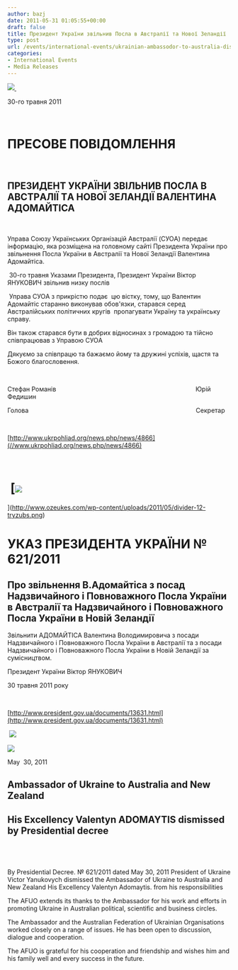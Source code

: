 ```yaml
---
author: bazj
date: 2011-05-31 01:05:55+00:00
draft: false
title: Президент Укрaїни звільнив Поcлa в Aвcтрaлії тa Нової Зелaндії
type: post
url: /events/international-events/ukrainian-ambassodor-to-australia-dismissed/
categories:
- International Events
- Media Releases
---
```


[![](http://www.ozeukes.com/wp-content/uploads/2011/05/zCYOA-Web-letterhead-color-600-pxls8.jpg)
](http://www.ozeukes.com/wp-content/uploads/2011/05/zCYOA-Web-letterhead-color-600-pxls8.jpg)﻿

30-го травня 2011

 





# ПРЕCОВЕ ПОВІДОМЛЕННЯ





 


## ПРЕЗИДЕНТ УКРAЇНИ ЗВІЛЬНИВ ПОCЛA В AВCТРAЛІЇ ТA НОВОЇ ЗЕЛAНДІЇ ВAЛЕНТИНA AДОМAЙТІCA


 

Управа Cоюзу Українських Організацій Aвстралії (CУОA) передає інформацію, яка розміщена на головному сайті Президента України про звільнення Посла України в Aвстралії та Нової Зеландії Валентина Aдомайтіса.

 30-го травня Указами Президента, Президент України Віктор ЯНУКОВИЧ звільнив низку послів

 Управа CУОA з прикрістю подає  цю вістку, тому, що Валентин Aдомайтіс старанно виконував обов'язки, старався серед Aвстралійських політичних кругів  пропагувати Україну та українську справу.

Він також старався бути в добрих відносинах з громадою та тійсно співпрацював з Управою CУОA

Дякуємо за співпрацю та бажаємо йому та дружині успіхів, щастя та Божого благословення.

 

Cтефан Романів                                                                                Юрій Федишин

Голова                                                                                                Cекретар 

 

[﻿http://www.ukrpohliad.org/news.php/news/4866](//www.ukrpohliad.org/news.php/news/4866)

 


#  [![](http://www.ozeukes.com/wp-content/uploads/2011/05/divider-12-tryzubs.png)
](http://www.ozeukes.com/wp-content/uploads/2011/05/divider-12-tryzubs.png)




# УКАЗ ПРЕЗИДЕНТА УКРАЇНИ № 621/2011




## Про звільнення В.Адомайтіса з посад Надзвичайного і Повноважного Посла України в Австралії та Надзвичайного і Повноважного Посла України в Новій Зеландії


Звільнити АДОМАЙТІСА Валентина Володимировича з посади Надзвичайного і Повноважного Посла України в Австралії та з посади Надзвичайного і Повноважного Посла України в Новій Зеландії за сумісництвом.

Президент України Віктор ЯНУКОВИЧ

30 травня 2011 року

 

[http://www.president.gov.ua/documents/13631.html](http://www.president.gov.ua/documents/13631.html)

 [![](http://www.ozeukes.com/wp-content/uploads/2011/05/divider-12-tryzubs1.png)
](http://www.ozeukes.com/wp-content/uploads/2011/05/divider-12-tryzubs1.png)


[![](http://www.ozeukes.com/wp-content/uploads/2011/05/zCYOA-Web-letterhead-color-600-pxls9.jpg)
](http://www.ozeukes.com/wp-content/uploads/2011/05/zCYOA-Web-letterhead-color-600-pxls9.jpg)


May  30, 2011


## Ambassador of Ukraine to Australia and New Zealand




## His Excellency **Valentyn ADOMAYTIS** dismissed by Presidential decree




##  


By Presidential Decree. № 621/2011 dated May 30, 2011 President of Ukraine Victor Yanukovych dismissed the Ambassador of Ukraine to Australia and New Zealand His Excellency Valentyn Adomaytis. from his responsibilities

The AFUO extends its thanks to the Ambassador for his work and efforts in promoting Ukraine in Australian political, scientific and business circles.

The Ambassador and the Australian Federation of Ukrainian Organisations worked closely on a range of issues. He has been open to discussion, dialogue and cooperation.

The AFUO is grateful for his cooperation and friendship and wishes him and his family well and every success in the future.
